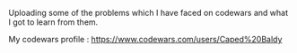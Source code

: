 Uploading some of the problems which I have faced on codewars and what I got to learn from them.

My codewars profile : https://www.codewars.com/users/Caped%20Baldy


